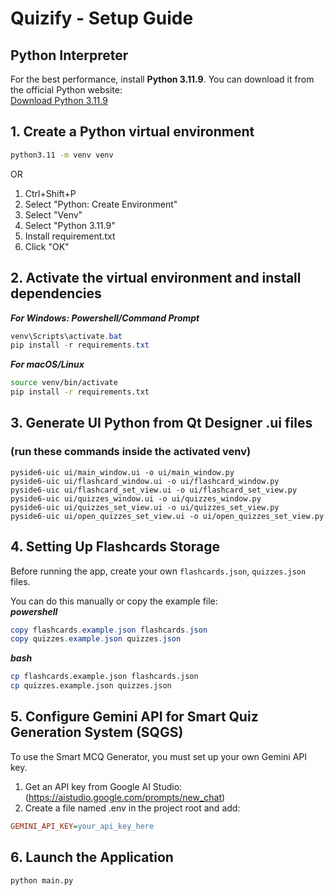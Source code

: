 # Quizify - Setup Guide
## Python Interpreter
For the best performance, install **Python 3.11.9**. You can download it from the official Python website:  
[Download Python 3.11.9](https://www.python.org/downloads/release/python-3119/)

## 1. Create a Python virtual environment
```bash
python3.11 -m venv venv
```
OR  
1. Ctrl+Shift+P
2. Select "Python: Create Environment"
3. Select "Venv"
4. Select "Python 3.11.9"
5. Install requirement.txt
6. Click "OK"

## 2. Activate the virtual environment and install dependencies
***For Windows: Powershell/Command Prompt***
```powershell
venv\Scripts\activate.bat  
pip install -r requirements.txt
```
***For macOS/Linux***
```bash
source venv/bin/activate
pip install -r requirements.txt
```

## 3. Generate UI Python from Qt Designer .ui files
### (run these commands inside the activated venv)
```
pyside6-uic ui/main_window.ui -o ui/main_window.py  
pyside6-uic ui/flashcard_window.ui -o ui/flashcard_window.py  
pyside6-uic ui/flashcard_set_view.ui -o ui/flashcard_set_view.py  
pyside6-uic ui/quizzes_window.ui -o ui/quizzes_window.py  
pyside6-uic ui/quizzes_set_view.ui -o ui/quizzes_set_view.py
pyside6-uic ui/open_quizzes_set_view.ui -o ui/open_quizzes_set_view.py
```

## 4. Setting Up Flashcards Storage
Before running the app, create your own `flashcards.json`, `quizzes.json` files.

You can do this manually or copy the example file:  
***powershell***
```powershell
copy flashcards.example.json flashcards.json
copy quizzes.example.json quizzes.json
```
***bash***
```bash
cp flashcards.example.json flashcards.json
cp quizzes.example.json quizzes.json
```

## 5. Configure Gemini API for Smart Quiz Generation System (SQGS)
To use the Smart MCQ Generator, you must set up your own Gemini API key.  
1. Get an API key from Google AI Studio: (https://aistudio.google.com/prompts/new_chat)  
2. Create a file named .env in the project root and add:  
```ini
GEMINI_API_KEY=your_api_key_here
```

## 6. Launch the Application
```
python main.py
```